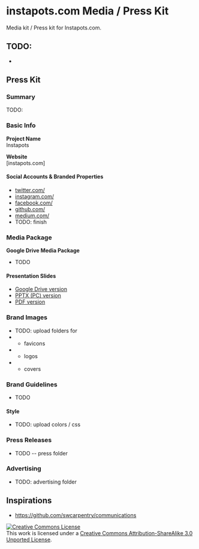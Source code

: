 instapots.com Media / Press Kit
=================

Media kit / Press kit for Instapots.com.

## TODO:

- 

## Press Kit

### Summary

TODO:

### Basic Info

**Project Name**  
Instapots

**Website**  
[instapots.com]

#### **Social Accounts & Branded Properties**  
- [twitter.com/](https://twitter.com/)
- [instagram.com/](https://www.instagram.com/)
- [facebook.com/](https://www.facebook.com/)
- [github.com/](https://github.com)
- [medium.com/](https://medium.com)
- TODO: finish

### Media Package

**Google Drive Media Package**
- TODO

#### **Presentation Slides**

- [Google Drive version]()
- [PPTX (PC) version]()
- [PDF version]()

### Brand Images

- TODO: upload folders for
- - favicons
- - logos
- - covers

### Brand Guidelines

- TODO

#### Style

- TODO: upload colors / css

### Press Releases

- TODO
-- press folder

### Advertising

- TODO: advertising folder

## Inspirations

- https://github.com/swcarpentry/communications

<a rel="license" href="http://creativecommons.org/licenses/by-sa/3.0/deed.en_US"><img alt="Creative Commons License" style="border-width:0" src="http://i.creativecommons.org/l/by-sa/3.0/80x15.png" /></a><br />This work is licensed under a <a rel="license" href="http://creativecommons.org/licenses/by-sa/3.0/deed.en_US">Creative Commons Attribution-ShareAlike 3.0 Unported License</a>.
